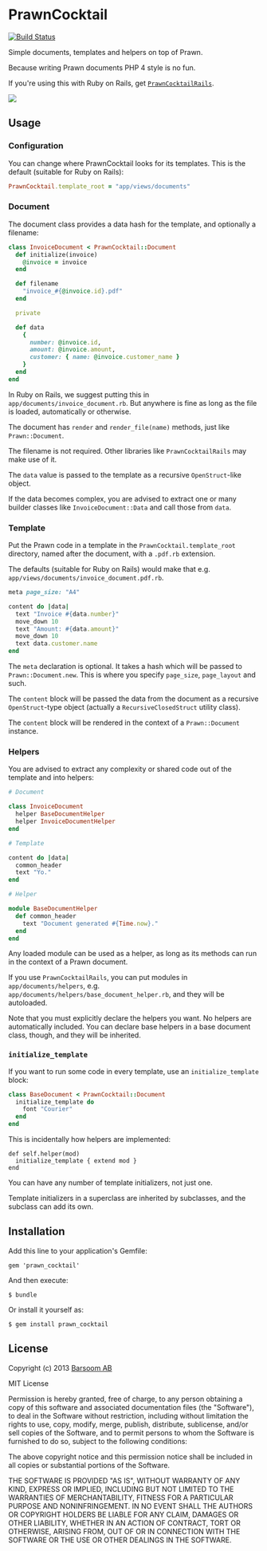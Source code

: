 # PrawnCocktail

[![Build Status](https://travis-ci.org/barsoom/prawn_cocktail.svg?branch=master)](https://travis-ci.org/barsoom/prawn_cocktail)

Simple documents, templates and helpers on top of Prawn.

Because writing Prawn documents PHP 4 style is no fun.

If you're using this with Ruby on Rails, get [`PrawnCocktailRails`](http://github.com/barsoom/prawn_cocktail_rails).

![](http://upload.wikimedia.org/wikipedia/commons/f/f8/Cocktail_1_bg_060702.jpg)

## Usage

### Configuration

You can change where PrawnCocktail looks for its templates. This is the default (suitable for Ruby on Rails):

``` ruby
PrawnCocktail.template_root = "app/views/documents"
```

### Document

The document class provides a data hash for the template, and optionally a filename:

``` ruby
class InvoiceDocument < PrawnCocktail::Document
  def initialize(invoice)
    @invoice = invoice
  end

  def filename
    "invoice_#{@invoice.id}.pdf"
  end

  private

  def data
    {
      number: @invoice.id,
      amount: @invoice.amount,
      customer: { name: @invoice.customer_name }
    }
  end
end
```

In Ruby on Rails, we suggest putting this in `app/documents/invoice_document.rb`. But anywhere is fine as long as the file is loaded, automatically or otherwise.

The document has `render` and `render_file(name)` methods, just like `Prawn::Document`.

The filename is not required. Other libraries like `PrawnCocktailRails` may make use of it.

The `data` value is passed to the template as a recursive `OpenStruct`-like object.

If the data becomes complex, you are advised to extract one or many builder classes like `InvoiceDocument::Data` and call those from `data`.

### Template

Put the Prawn code in a template in the `PrawnCocktail.template_root` directory, named after the document, with a `.pdf.rb` extension.

The defaults (suitable for Ruby on Rails) would make that e.g. `app/views/documents/invoice_document.pdf.rb`.

``` ruby
meta page_size: "A4"

content do |data|
  text "Invoice #{data.number}"
  move_down 10
  text "Amount: #{data.amount}"
  move_down 10
  text data.customer.name
end
```

The `meta` declaration is optional. It takes a hash which will be passed to `Prawn::Document.new`. This is where you specify `page_size`, `page_layout` and such.

The `content` block will be passed the data from the document as a recursive `OpenStruct`-type object (actually a `RecursiveClosedStruct` utility class).

The `content` block will be rendered in the context of a `Prawn::Document` instance.

### Helpers

You are advised to extract any complexity or shared code out of the template and into helpers:

``` ruby
# Document

class InvoiceDocument
  helper BaseDocumentHelper
  helper InvoiceDocumentHelper
end
```

``` ruby
# Template

content do |data|
  common_header
  text "Yo."
end
```

``` ruby
# Helper

module BaseDocumentHelper
  def common_header
    text "Document generated #{Time.now}."
  end
end
```

Any loaded module can be used as a helper, as long as its methods can run in the context of a Prawn document.

If you use `PrawnCocktailRails`, you can put modules in `app/documents/helpers`, e.g. `app/documents/helpers/base_document_helper.rb`, and they will be autoloaded.

Note that you must explicitly declare the helpers you want. No helpers are automatically included. You can declare base helpers in a base document class, though, and they will be inherited.

### `initialize_template`

If you want to run some code in every template, use an `initialize_template` block:

``` ruby
class BaseDocument < PrawnCocktail::Document
  initialize_template do
    font "Courier"
  end
end
```

This is incidentally how helpers are implemented:

```
def self.helper(mod)
  initialize_template { extend mod }
end
```

You can have any number of template initializers, not just one.

Template initializers in a superclass are inherited by subclasses, and the subclass can add its own.

## Installation

Add this line to your application's Gemfile:

    gem 'prawn_cocktail'

And then execute:

    $ bundle

Or install it yourself as:

    $ gem install prawn_cocktail

## License

Copyright (c) 2013 [Barsoom AB](http://barsoom.se)

MIT License

Permission is hereby granted, free of charge, to any person obtaining
a copy of this software and associated documentation files (the
"Software"), to deal in the Software without restriction, including
without limitation the rights to use, copy, modify, merge, publish,
distribute, sublicense, and/or sell copies of the Software, and to
permit persons to whom the Software is furnished to do so, subject to
the following conditions:

The above copyright notice and this permission notice shall be
included in all copies or substantial portions of the Software.

THE SOFTWARE IS PROVIDED "AS IS", WITHOUT WARRANTY OF ANY KIND,
EXPRESS OR IMPLIED, INCLUDING BUT NOT LIMITED TO THE WARRANTIES OF
MERCHANTABILITY, FITNESS FOR A PARTICULAR PURPOSE AND
NONINFRINGEMENT. IN NO EVENT SHALL THE AUTHORS OR COPYRIGHT HOLDERS BE
LIABLE FOR ANY CLAIM, DAMAGES OR OTHER LIABILITY, WHETHER IN AN ACTION
OF CONTRACT, TORT OR OTHERWISE, ARISING FROM, OUT OF OR IN CONNECTION
WITH THE SOFTWARE OR THE USE OR OTHER DEALINGS IN THE SOFTWARE.
